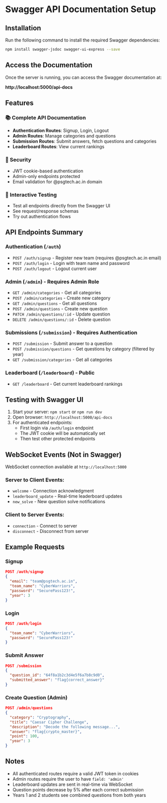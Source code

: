 # Swagger API Documentation Setup

## Installation

Run the following command to install the required Swagger dependencies:

```bash
npm install swagger-jsdoc swagger-ui-express --save
```

## Access the Documentation

Once the server is running, you can access the Swagger documentation at:

**http://localhost:5000/api-docs**

## Features

### 📚 Complete API Documentation
- **Authentication Routes**: Signup, Login, Logout
- **Admin Routes**: Manage categories and questions
- **Submission Routes**: Submit answers, fetch questions and categories
- **Leaderboard Routes**: View current rankings

### 🔐 Security
- JWT cookie-based authentication
- Admin-only endpoints protected
- Email validation for @psgtech.ac.in domain

### 🎯 Interactive Testing
- Test all endpoints directly from the Swagger UI
- See request/response schemas
- Try out authentication flows

## API Endpoints Summary

### Authentication (`/auth`)
- `POST /auth/signup` - Register new team (requires @psgtech.ac.in email)
- `POST /auth/login` - Login with team name and password
- `POST /auth/logout` - Logout current user

### Admin (`/admin`) - Requires Admin Role
- `GET /admin/categories` - Get all categories
- `POST /admin/categories` - Create new category
- `GET /admin/questions` - Get all questions
- `POST /admin/questions` - Create new question
- `PATCH /admin/questions/:id` - Update question
- `DELETE /admin/questions/:id` - Delete question

### Submissions (`/submission`) - Requires Authentication
- `POST /submission` - Submit answer to a question
- `POST /submission/questions` - Get questions by category (filtered by year)
- `GET /submission/categories` - Get all categories

### Leaderboard (`/leaderboard`) - Public
- `GET /leaderboard` - Get current leaderboard rankings

## Testing with Swagger UI

1. Start your server: `npm start` or `npm run dev`
2. Open browser: `http://localhost:5000/api-docs`
3. For authenticated endpoints:
   - First login via `/auth/login` endpoint
   - The JWT cookie will be automatically set
   - Then test other protected endpoints

## WebSocket Events (Not in Swagger)

WebSocket connection available at `http://localhost:5000`

### Server to Client Events:
- `welcome` - Connection acknowledgment
- `leaderboard_update` - Real-time leaderboard updates
- `new_solve` - New question solve notifications

### Client to Server Events:
- `connection` - Connect to server
- `disconnect` - Disconnect from server

## Example Requests

### Signup
```json
POST /auth/signup
{
  "email": "team@psgtech.ac.in",
  "team_name": "CyberWarriors",
  "password": "SecurePass123!",
  "year": 3
}
```

### Login
```json
POST /auth/login
{
  "team_name": "CyberWarriors",
  "password": "SecurePass123!"
}
```

### Submit Answer
```json
POST /submission
{
  "question_id": "64f8a1b2c3d4e5f6a7b8c9d0",
  "submitted_answer": "flag{correct_answer}"
}
```

### Create Question (Admin)
```json
POST /admin/questions
{
  "category": "Cryptography",
  "title": "Caesar Cipher Challenge",
  "description": "Decode the following message...",
  "answer": "flag{crypto_master}",
  "point": 100,
  "year": 3
}
```

## Notes

- All authenticated routes require a valid JWT token in cookies
- Admin routes require the user to have `field: 'admin'`
- Leaderboard updates are sent in real-time via WebSocket
- Question points decrease by 5% after each correct submission
- Years 1 and 2 students see combined questions from both years
